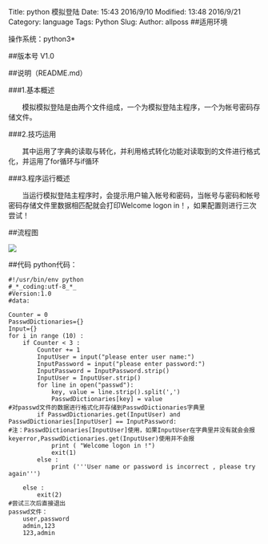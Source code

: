 Title: python 模拟登陆
Date: 15:43 2016/9/10
Modified: 13:48 2016/9/21
Category: language
Tags: Python
Slug: 
Author: allposs
##适用环境

操作系统：python3*

##版本号
V1.0

##说明（README.md）

###1.基本概述

&#160; &#160; &#160; &#160;模拟模拟登陆是由两个文件组成，一个为模拟登陆主程序，一个为帐号密码存储文件。

###2.技巧运用

&#160; &#160; &#160; &#160;其中运用了字典的读取与转化，并利用格式转化功能对读取到的文件进行格式化，并运用了for循环与if循环

###3.程序运行概述

&#160; &#160; &#160; &#160;当运行模拟登陆主程序时，会提示用户输入帐号和密码，当帐号与密码和帐号密码存储文件里数据相匹配就会打印Welcome logon in！，如果配置则进行三次尝试！

##流程图

![](http://images.allposs.com/20160921133545.png)

##代码
	python代码：
	
	#!/usr/bin/env python
	#_*_coding:utf-8_*_
	#Version:1.0
	#data:

	Counter = 0
	PasswdDictionaries={}
	Input={}
	for i in range (10) :
		if Counter < 3 :
			Counter += 1
			InputUser = input("please enter user name:")
			InputPassword = input("please enter password:")
			InputPassword = InputPassword.strip()
			InputUser = InputUser.strip()
			for line in open("passwd"):
				key, value = line.strip().split(',')
				PasswdDictionaries[key] = value
	#对passwd文件的数据进行格式化并存储到PasswdDictionaries字典里
			if PasswdDictionaries.get(InputUser) and PasswdDictionaries[InputUser] == InputPassword:
	#注：PasswdDictionaries[InputUser]使用，如果InputUser在字典里并没有就会会报keyerror,PasswdDictionaries.get(InputUser)使用并不会报
				print ( "Welcome logon in !")
				exit(1)
			else :
				print ('''User name or password is incorrect , please try again''')

		else :
			exit(2)
	#尝试三次后直接退出			
	passwd文件：
		user,password
		admin,123
		123,admin